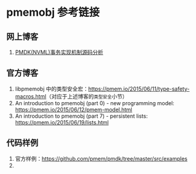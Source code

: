 # pmemobj 参考链接

## 网上博客

1. [PMDK(NVML)事务实现机制源码分析](https://blog.csdn.net/weixin_33682719/article/details/92562281)

## 官方博客

1. libpmemobj 中的类型安全宏：<https://pmem.io/2015/06/11/type-safety-macros.html>（对应于上述博客的`类型安全`小节）
2. An introduction to pmemobj (part 0) - new programming model: <https://pmem.io/2015/06/12/pmem-model.html>
3. An introduction to pmemobj (part 7) - persistent lists: <https://pmem.io/2015/06/19/lists.html>

## 代码样例

1. 官方样例：<https://github.com/pmem/pmdk/tree/master/src/examples>
2. 

